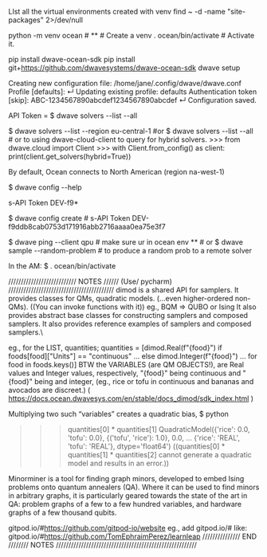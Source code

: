 
LIst all the virtual environments created with venv
find ~ -d -name "site-packages" 2>/dev/null

python -m venv ocean				# **	# Create a venv
. ocean/bin/activate				# Activate it.


pip install dwave-ocean-sdk
pip install git+https://github.com/dwavesystems/dwave-ocean-sdk
dwave setup


Creating new configuration file: /home/jane/.config/dwave/dwave.conf
Profile [defaults]: ↵
Updating existing profile: defaults
Authentication token [skip]: ABC-1234567890abcdef1234567890abcdef ↵
Configuration saved.

API Token = $ dwave solvers  --list --all

$ dwave solvers --list --region eu-central-1 	#or
$ dwave solvers  --list --all   		# or to 
  using dwave-cloud-client to query for hybrid solvers.
	>>> from dwave.cloud import Client
	>>> with Client.from_config() as client:
	   print(client.get_solvers(hybrid=True))

By default, Ocean connects to North American (region na-west-1)

$ dwave config --help

s-API Token DEV-f9*

$ dwave config create         	#     s-API Token DEV-f9ddb8cab0753d171916abb2716aaaa0ea75e3f7

$ dwave ping --client qpu	# make sure ur in ocean env **
	# or
$ dwave sample --random-problem	# to produce a random prob to a remote solver

In the AM:
$  . ocean/bin/activate



/////////////////////////// NOTES ////// (Use/ pycharm) //////////////////////////////////////////
dimod 
is a shared API for samplers. It provides classes for QMs, quadratic models. (...even 
higher-ordered non-QMs). ((You can invoke functions with it))
eg., BQM => QUBO or Ising
It also provides abstract base classes for constructing samplers and composed samplers.
It also provides reference examples of samplers and composed samplers.\

eg., for the LIST, quantities;
quantities = [dimod.Real(f"{food}") if foods[food]["Units"] == "continuous"
...                                     else dimod.Integer(f"{food}")
...                                     for food in foods.keys()]
BTW
the VARIABLES (are QM OBJECTS!), are Real values and Integer values, respectively, "{food}" being continuous and "{food}"
being and integer, (eg., rice or tofu in continuous and bananas and avocados are discreet.) 
( https://docs.ocean.dwavesys.com/en/stable/docs_dimod/sdk_index.html )

Multiplying two such “variables” 
creates a quadratic bias, $ python
>>> quantities[0] * quantities[1]
  QuadraticModel({'rice': 0.0, 'tofu': 0.0}, {('tofu', 'rice'): 1.0}, 0.0,
   ... {'rice': 'REAL', 'tofu': 'REAL'}, dtype='float64')
((quantities[0] * quantities[1] * quantities[2] cannot generate a quadratic model and results in an error.))

Minorminer 
is a tool for finding graph minors, developed to embed Ising problems onto quantum annealers (QA). Where it can be used to find minors in arbitrary graphs, it is particularly geared towards the state of the art in QA: problem graphs of a few to a few hundred variables, and hardware graphs of a few thousand qubits.

gitpod.io/#https://github.com/gitpod-io/website      eg., add  gitpod.io/# like:
gitpod.io/#https://github.com/TomEphraimPerez/learnleap
/////////////// END //////// NOTES ////////////////////////////////////////////////////////






